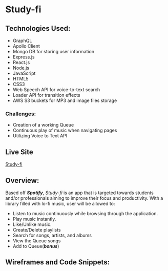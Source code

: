 # Study-fi

## Technologies Used: ##
- GraphQL
- Apollo Client
- Mongo DB for storing user information
- Express.js
- React.js
- Node.js
- JavaScript
- HTML5
- CSS3
- Web Speech API for voice-to-text search
- Loader API for transition effects
- AWS S3 buckets for MP3 and image files storage


### Challenges: ###
- Creation of a working Queue
- Continuous play of music when navigating pages
- Utilizing Voice to Text API 

## Live Site
 [Study-fi](https://study-fi.herokuapp.com/)


## Overview:
Based off ***Spotify***, *Study-fi* is an app that is targeted towards students and/or professionals aiming to improve their focus and productivity. With a library filled with lo-fi music, user will be allowed to:

- Listen to music continuously while browsing through the application.
- Play music instantly.
- Like/Unlike music.
- Create/Delete playlists
- Search for songs, artists, and albums
- View the Queue songs
- Add to Queue(***bonus***)


## Wireframes and Code Snippets:
  
